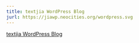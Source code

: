 ```yaml
---
title: textjia WordPress Blog
jurl: https://jiawp.neocities.org/wordpress.svg
---
```

[textjia WordPress Blog](https://textjia.wordpress.com)
